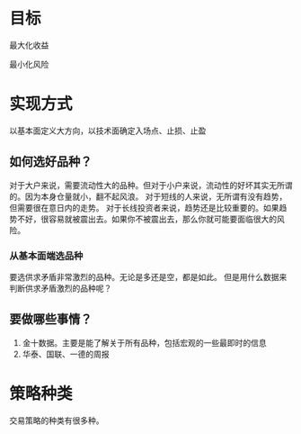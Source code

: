 # 目标
最大化收益

最小化风险

# 实现方式

以基本面定义大方向，以技术面确定入场点、止损、止盈
## 如何选好品种？
对于大户来说，需要流动性大的品种。但对于小户来说，流动性的好坏其实无所谓的。因为本身仓量就小，翻不起风浪。
对于短线的人来说，无所谓有没有趋势，但需要很在意日内的走势。
对于长线投资者来说，趋势还是比较重要的。如果趋势不好，很容易就被震出去。如果你不被震出去，那么你就可能要面临很大的风险。
### 从基本面端选品种
要选供求矛盾非常激烈的品种。无论是多还是空，都是如此。
但是用什么数据来判断供求矛盾激烈的品种呢？

## 要做哪些事情？
1. 金十数据。主要是能了解关于所有品种，包括宏观的一些最即时的信息
2. 华泰、国联、一德的周报


# 策略种类
交易策略的种类有很多种。